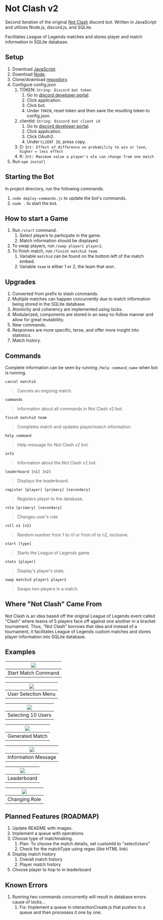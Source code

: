 # Not Clash v2

Second iteration of the original [Not Clash](https://github.com/williamsantosa/Not-Clash) discord bot. Written in JavaScript and utilizes Node.js, discord.js, and SQLite.

Facilitates League of Legends matches and stores player and match information in SQLite database.

## Setup

1. Download [JavaScript](https://www.javascript.com/).
2. Download [Node](https://nodejs.org/).
3. Clone/download [repository](https://github.com/williamsantosa/Not-Clash-v2).
4. Configure config.json
   1. TOKEN: `String: Discord bot token`
      1. Go to [discord developer portal](https://discord.com/developers/applications).
      2. Click application.
      3. Click bot.
      4. Under `TOKEN`, reset token and then save the resulting token to config.json.
   2. clientId: `String: Discord bot client id`
      1. Go to [discord developer portal](https://discord.com/developers/applications).
      2. Click application.
      3. Click OAuth2.
      4. Under `CLIENT ID`, press copy.
   3. D: `Int: Effect of difference on probability to win or lose, higher = less effect`
   4. K: `Int: Maximum value a player's elo can change from one match`
5. Run `npm install`

## Starting the Bot

In project directory, run the following commands.

1. `node deploy-commands.js` to update the bot's commands.
2. `node .` to start the bot.

## How to start a Game

1. Run `/start` command.
   1. Select players to particpate in the game.
   2. Match information should be displayed.
2. To swap players, run `/swap player1 player2`.
3. To finish match, run `/finish matchid team`.
   1. Variable `matchid` can be found on the bottom left of the match embed.
   2. Variable `team` is either 1 or 2, the team that won.

## Upgrades

1. Converted from prefix to slash commands.
2. Multiple matches can happen concurrently due to match information being stored in the SQLite database.
3. Atomicity and coherency are implemented using locks.
4. Modularized, components are stored in an easy-to-follow manner and allow for great mutablility.
5. New commands.
6. Responses are more specific, terse, and offer more insight into statistics.
7. Match history.

## Commands

Complete information can be seen by running `/help command_name` when bot is running.

`cancel matchid`
> Cancels an ongoing match.

`commands`
> Information about all commands in Not Clash v2 bot.

`finish matchid team`
> Completes match and updates player/match information.

`help command`
> Help message for Not Clash v2 bot.

`info`
> Information about the Not Clash v2 bot.

`leaderboard [n1] [n2]`
> Displays the leaderboard.

`register [player] [primary] [secondary]`
> Registers player to the database.

`role [primary] [secondary]`
> Changes user's role.

`roll n1 [n2]`
> Random number from 1 to n1 or from n1 to n2, inclusive.

`start [type]`
> Starts the League of Legends game.

`stats [player]`
> Display's player's stats.

`swap matchid player1 player2`
> Swaps two players in a match.

## Where "Not Clash" Came From

Not Clash is an idea based off the original League of Legends event called "Clash" where teams of 5 players face off against one another in a bracket tournament. Thus, "Not Clash" borrows that idea and instead of a tournament, it facilitates League of Legends custom matches and stores player information into SQLite database.

## Examples

| ![](Media/start_1.png) |
| :--: |
| Start Match Command |

| ![](Media/start_2.png) |
| :--: |
| User Selection Menu |

| ![](Media/start_3.png) |
| :--: |
| Selecting 10 Users |

| ![](Media/start_4.png) |
| :--: |
| Generated Match |

| ![](Media/info_1.png) |
| :--: |
| Information Message |

| ![](Media/leaderboard_1.png) |
| :--: |
| Leaderboard |

| ![](Media/role_1.png) |
| :--: |
| Changing Role |

## Planned Features (ROADMAP)

1. Update README with images.
2. Implement a queue with operations
3. Choose type of matchmaking. 
   1. Plan: To choose the match details, set customId to "selectUsers<matchType>"
   2. Check for the matchType using regex (like HTML link)
4. Display match history
   1. Overall match history
   2. Player match history
5. Choose player to hop to in leaderboard

## Known Errors

1. Running two commands concurrently will result in database errors cause of locks...
   1. Fix: Implement a queue in interactionCreate.js that pushes to a queue and then procesess it one by one.
